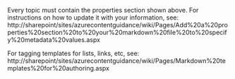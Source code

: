 <properties linkid="dev-nodejs-how-to-blob-storage" urlDisplayName="Blob Service" pageTitle="How to use blob storage (Node.js) - Windows Azure feature guide" Title="How to use blob storage (Node.js) - Windows Azure feature guide" metaKeywords="Get started Azure blob, Azure unstructured data" Description="Get started using the Windows Azure blob storage service to upload, download, list, and delete blob content." metaCanonical="http://www.windowsazure.com/en-us/develop/net/blob-storage" umbracoNaviHide="0" disqusComments="1" writer="starra" editor="tysonn" manager="cynthn" /> 

Every topic must contain the properties section shown above. For instructions on how to update it with your information, see:
http://sharepoint/sites/azurecontentguidance/wiki/Pages/Add%20a%20properties%20section%20to%20your%20markdown%20file%20to%20specify%20metadata%20values.aspx


For tagging templates for lists, links, etc, see:
http://sharepoint/sites/azurecontentguidance/wiki/Pages/Markdown%20templates%20for%20authoring.aspx
